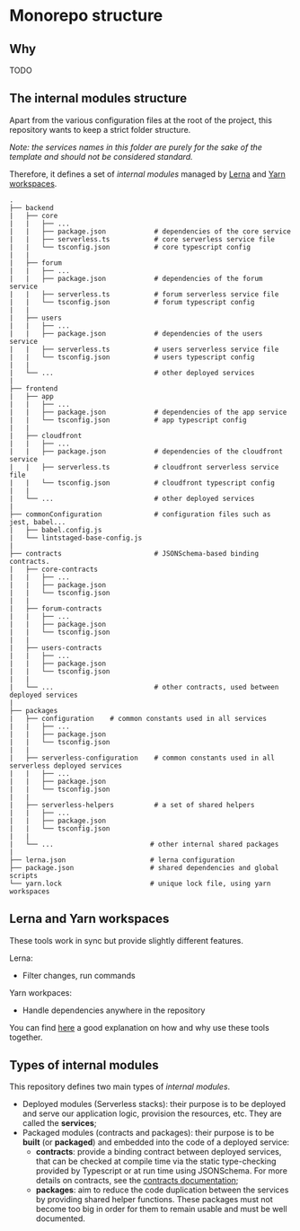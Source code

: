 # Monorepo structure

## Why

TODO

## The internal modules structure

Apart from the various configuration files at the root of the project, this repository wants to keep a strict folder structure.

_Note: the services names in this folder are purely for the sake of the template and should not be considered standard._

Therefore, it defines a set of _internal modules_ managed by [Lerna](https://lerna.js.org/) and [Yarn workspaces](https://classic.yarnpkg.com/lang/en/docs/workspaces/).

```
.
├── backend
|   ├── core
|   |   ├── ...
|   |   ├── package.json            # dependencies of the core service
|   |   ├── serverless.ts           # core serverless service file
|   |   └── tsconfig.json           # core typescript config
|   |
|   ├── forum
|   |   ├── ...
|   |   ├── package.json            # dependencies of the forum service
|   |   ├── serverless.ts           # forum serverless service file
|   |   └── tsconfig.json           # forum typescript config
|   |
|   ├── users
|   |   ├── ...
|   |   ├── package.json            # dependencies of the users service
|   |   ├── serverless.ts           # users serverless service file
|   |   └── tsconfig.json           # users typescript config
|   |
|   └── ...                         # other deployed services
|
├── frontend
|   ├── app
|   |   ├── ...
|   |   ├── package.json            # dependencies of the app service
|   |   └── tsconfig.json           # app typescript config
|   |
|   ├── cloudfront
|   |   ├── ...
|   |   ├── package.json            # dependencies of the cloudfront service
|   |   ├── serverless.ts           # cloudfront serverless service file
|   |   └── tsconfig.json           # cloudfront typescript config
|   |
|   └── ...                         # other deployed services
|
├── commonConfiguration             # configuration files such as jest, babel...
|   ├── babel.config.js
|   └── lintstaged-base-config.js
|
├── contracts                       # JSONSchema-based binding contracts.
|   ├── core-contracts
|   |   ├── ...
|   |   ├── package.json
|   |   └── tsconfig.json
|   |
|   ├── forum-contracts
|   |   ├── ...
|   |   ├── package.json
|   |   └── tsconfig.json
|   |
|   ├── users-contracts
|   |   ├── ...
|   |   ├── package.json
|   |   └── tsconfig.json
|   |
|   └── ...                         # other contracts, used between deployed services
|
├── packages
|   ├── configuration    # common constants used in all services
|   |   ├── ...
|   |   ├── package.json
|   |   └── tsconfig.json
|   |
|   ├── serverless-configuration    # common constants used in all serverless deployed services
|   |   ├── ...
|   |   ├── package.json
|   |   └── tsconfig.json
|   |
|   ├── serverless-helpers          # a set of shared helpers
|   |   ├── ...
|   |   ├── package.json
|   |   └── tsconfig.json
|   |
|   └── ...                        # other internal shared packages
|
├── lerna.json                     # lerna configuration
├── package.json                   # shared dependencies and global scripts
└── yarn.lock                      # unique lock file, using yarn workspaces

```

## Lerna and Yarn workspaces

These tools work in sync but provide slightly different features.

Lerna:

- Filter changes, run commands

Yarn workpaces:

- Handle dependencies anywhere in the repository

You can find [here](https://doppelmutzi.github.io/monorepo-lerna-yarn-workspaces/) a good explanation on how and why use these tools together.

## Types of internal modules

This repository defines two main types of _internal modules_.

- Deployed modules (Serverless stacks): their purpose is to be deployed and serve our application logic, provision the resources, etc. They are called the **services**;
- Packaged modules (contracts and packages): their purpose is to be **built** (or **packaged**) and embedded into the code of a deployed service:
  - **contracts**: provide a binding contract between deployed services, that can be checked at compile time via the static type-checking provided by Typescript or at run time using JSONSchema. For more details on contracts, see the [contracts documentation](./contracts.md);
  - **packages**: aim to reduce the code duplication between the services by providing shared helper functions. These packages must not become too big in order for them to remain usable and must be well documented.
